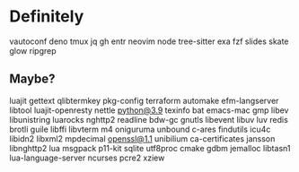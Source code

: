 # Definitely
vautoconf
deno
tmux
jq
gh
entr
neovim
node
tree-sitter
exa
fzf
slides
skate
glow
ripgrep

## Maybe?
luajit
gettext
qlibtermkey
pkg-config
terraform
automake
efm-langserver
libtool
luajit-openresty
nettle
python@3.9
texinfo
bat
emacs-mac
gmp
libev
libunistring
luarocks
nghttp2
readline
bdw-gc
gnutls
libevent
libuv
luv
redis
brotli
guile
libffi
libvterm
m4
oniguruma
unbound
c-ares
findutils
icu4c
libidn2
libxml2
mpdecimal
openssl@1.1
unibilium
ca-certificates
jansson
libnghttp2
lua
msgpack
p11-kit
sqlite
utf8proc
cmake
gdbm
jemalloc
libtasn1
lua-language-server
ncurses
pcre2
xziew
